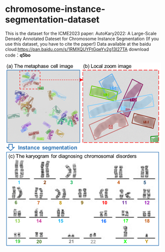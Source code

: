 # chromosome-instance-segmentation-dataset
This is the dataset for the ICME2023 paper: AutoKary2022: A Large-Scale Densely Annotated Dateset for Chromosome Instance Segmentation (If you use this dataset, you have to cite the paper!)
Data available at the baidu cloud:https://pan.baidu.com/s/1RMXQUYFtGqeYv2g13I27TA 
download code：**q5bo** 



![data set example](fig1.png)


